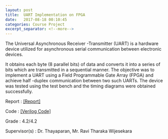 ```yaml
---
layout: post
title:  UART Implementation on FPGA
date:   2017-08-18 00:10:45
categories: Course Project
excerpt_separator: <!--more-->
---
```

The Universal Asynchronous Receiver -Transmitter (UART) is a hardware device utilized for asynchronous serial communication between electronic devices.
<!--more-->

 It obtains each byte (8 parallel bits) of data and converts it into a series of bits which are transmitted in a sequential manner. The objective was to implement a UART using a Field Programmable Gate Array (FPGA) and achieve half -duplex communication between two such UARTs. The device was tested using the test bench and the timing diagrams were obtained successfully. 

Report  :   [[Report]](https://drive.google.com/open?id=1B2VdhRYb2-ka-2hJpOx894vmVVePWkgn)

Code    :   [[Verilog Code]](https://github.com/Laknath1996/UART-Implementation-on-FPGA/tree/master)

Grade   :   4.2/4.2

Supervisor(s)   :   Dr. Thayaparan, Mr. Ravi Tharaka Wijesekara


